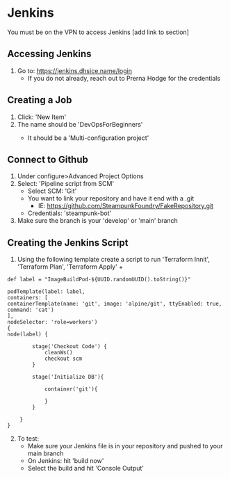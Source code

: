 # Jenkins
You must be on the VPN to access Jenkins [add link to section]

## Accessing Jenkins
1. Go to: https://jenkins.dhsice.name/login
   + If you do not already, reach out to Prerna Hodge for the credentials

## Creating a Job
1. Click: 'New Item'
2. The name should be 'DevOpsForBeginners<First Name>'
   + It should be a 'Multi-configuration project'

## Connect to Github 
1. Under configure>Advanced Project Options
2. Select: 'Pipeline script from SCM'
   + Select SCM: 'Git'
   + You want to link your repository and have it end with a .git
     + IE: https://github.com/SteampunkFoundry/FakeRepository.git
   + Credentials: 'steampunk-bot'
3. Make sure the branch is your 'develop' or 'main' branch

## Creating the Jenkins Script
1. Using the following template create a script to run 'Terraform Innit', 'Terraform Plan', 'Terraform Apply'
   + 
```
def label = "ImageBuildPod-${UUID.randomUUID().toString()}"

podTemplate(label: label,
containers: [
containerTemplate(name: 'git', image: 'alpine/git', ttyEnabled: true, command: 'cat')
],
nodeSelector: 'role=workers')
{
node(label) {

        stage('Checkout Code') {
            cleanWs()
            checkout scm
        }

        stage('Initialize DB'){

            container('git'){

            }
        }

    }
}
```
2. To test:
   + Make sure your Jenkins file is in your repository and pushed to your main branch
   + On Jenkins: hit 'build now'
   + Select the build and hit 'Console Output'